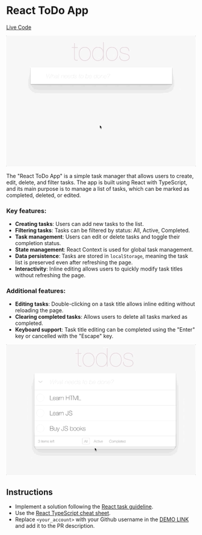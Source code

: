 # React ToDo App

[Live Code](https://MateuszCieplak.github.io/react_todo-app-with-api/)

![todoapp](./description/todoapp.gif)

The "React ToDo App" is a simple task manager that allows users to create, edit, delete, and filter tasks. The app is built using React with TypeScript, and its main purpose is to manage a list of tasks, which can be marked as completed, deleted, or edited.

### Key features:

- **Creating tasks**: Users can add new tasks to the list.
- **Filtering tasks**: Tasks can be filtered by status: All, Active, Completed.
- **Task management**: Users can edit or delete tasks and toggle their completion status.
- **State management**: React Context is used for global task management.
- **Data persistence**: Tasks are stored in `localStorage`, meaning the task list is preserved even after refreshing the page.
- **Interactivity**: Inline editing allows users to quickly modify task titles without refreshing the page.

### Additional features:

- **Editing tasks**: Double-clicking on a task title allows inline editing without reloading the page.
- **Clearing completed tasks**: Allows users to delete all tasks marked as completed.
- **Keyboard support**: Task title editing can be completed using the "Enter" key or cancelled with the "Escape" key.

![todoedit](./description/edittodo.gif)

## Instructions

- Implement a solution following the [React task guideline](https://github.com/mate-academy/react_task-guideline#react-tasks-guideline).
- Use the [React TypeScript cheat sheet](https://mate-academy.github.io/fe-program/js/extra/react-typescript).
- Replace `<your_account>` with your Github username in the [DEMO LINK]() and add it to the PR description.
